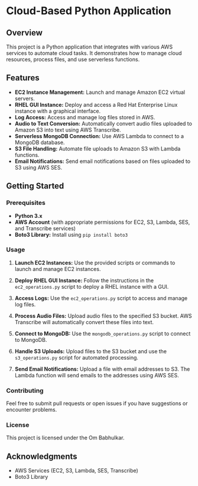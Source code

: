 
# Cloud-Based Python Application

## Overview

This project is a Python application that integrates with various AWS services to automate cloud tasks. It demonstrates how to manage cloud resources, process files, and use serverless functions. 

## Features

- **EC2 Instance Management:** Launch and manage Amazon EC2 virtual servers.
- **RHEL GUI Instance:** Deploy and access a Red Hat Enterprise Linux instance with a graphical interface.
- **Log Access:** Access and manage log files stored in AWS.
- **Audio to Text Conversion:** Automatically convert audio files uploaded to Amazon S3 into text using AWS Transcribe.
- **Serverless MongoDB Connection:** Use AWS Lambda to connect to a MongoDB database.
- **S3 File Handling:** Automate file uploads to Amazon S3 with Lambda functions.
- **Email Notifications:** Send email notifications based on files uploaded to S3 using AWS SES.

## Getting Started

### Prerequisites

- **Python 3.x**
- **AWS Account** (with appropriate permissions for EC2, S3, Lambda, SES, and Transcribe services)
- **Boto3 Library:** Install using `pip install boto3`


### Usage

1. **Launch EC2 Instances:**
   Use the provided scripts or commands to launch and manage EC2 instances.

2. **Deploy RHEL GUI Instance:**
   Follow the instructions in the `ec2_operations.py` script to deploy a RHEL instance with a GUI.

3. **Access Logs:**
   Use the `ec2_operations.py` script to access and manage log files.

4. **Process Audio Files:**
   Upload audio files to the specified S3 bucket. AWS Transcribe will automatically convert these files into text.

5. **Connect to MongoDB:**
   Use the `mongodb_operations.py` script to connect to MongoDB.

6. **Handle S3 Uploads:**
   Upload files to the S3 bucket and use the `s3_operations.py` script for automated processing.

7. **Send Email Notifications:**
   Upload a file with email addresses to S3. The Lambda function will send emails to the addresses using AWS SES.

### Contributing

Feel free to submit pull requests or open issues if you have suggestions or encounter problems.

### License

This project is licensed under the Om Babhulkar.

## Acknowledgments

- AWS Services (EC2, S3, Lambda, SES, Transcribe)
- Boto3 Library
